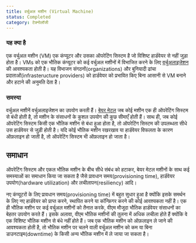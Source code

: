 ```yaml
---
title: वर्चुअल मशीन (Virtual Machine)
status: Completed
category: टेक्नोलॉजी 
---
```


### यह क्या है

एक वर्चुअल मशीन (VM) एक कंप्यूटर और उसका ऑपरेटिंग सिस्टम है जो विशिष्ट हार्डवेयर से नहीं जुड़ा होता है। VMs को एक भौतिक कंप्यूटर को कई वर्चुअल मशीनों में विभाजित करने के लिए [वर्चुअलाइजेशन](/virtualization/) की आवश्यकता होती है। यह विभाजन संगठनों(organizations) और बुनियादी ढांचा प्रदाताओं(infrasteructure providers) को हार्डवेयर को प्रभावित किए बिना आसानी से VM बनाने और हटाने की अनुमति देता है।


### समस्या 

वर्चुअल मशीनें वर्चुअलाइजेशन का उपयोग करती हैं। [बेयर मेटल](/bare_metal_machine/) जब कोई मशीन एक ही ऑपरेटिंग सिस्टम से बंधी होती है, तो मशीन के संसाधनों के कुशल उपयोग की कुछ सीमाएँ होती हैं। साथ ही, जब कोई ऑपरेटिंग सिस्टम किसी एक भौतिक मशीन से बंधा हुआ होता है, तो ऑपरेटिंग सिस्टम की उपलब्धता सीधे उस हार्डवेयर से जुड़ी होती है। यदि कोई भौतिक मशीन रखरखाव या हार्डवेयर विफलता के कारण ऑफ़लाइन हो जाती है, तो ऑपरेटिंग सिस्टम भी ऑफ़लाइन हो जाता है।

## समाधान 

ऑपरेटिंग सिस्टम और एकल भौतिक मशीन के बीच सीधे संबंध को हटाकर, बेयर मेटल मशीनों के साथ कई समस्याओं का समाधान किया जा सकता है जैसे प्रावधान समय(provisioning time), हार्डवेयर उपयोग(hardware utilization) और लचीलापन(resiliency) आदि।

नए कंप्यूटरों के लिए प्रावधान समय(provisioning time) में बहुत सुधार हुआ है क्योंकि इसके समर्थन के लिए नए हार्डवेयर को प्राप्त करने, स्थापित करने या कॉन्फ़िगर करने की कोई आवश्यकता नहीं है। एक ही भौतिक मशीन पर कई वर्चुअल मशीनों को तैनात करके, वीएम मौजूदा भौतिक हार्डवेयर संसाधनों का बेहतर उपयोग करते हैं। इसके अलावा, वीएम भौतिक मशीनों की तुलना में अधिक लचीला होते हैं क्योंकि वे एक विशिष्ट भौतिक मशीन से बंधे नहीं होते हैं। जब एक भौतिक मशीन को ऑफ़लाइन ले जाने की आवश्यकता होती है, तो भौतिक मशीन पर चलने वाली वर्चुअल मशीन को कम या बिना डाउनटाइम(downtime) के किसी अन्य भौतिक मशीन में ले जाया जा सकता है।